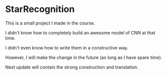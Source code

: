 # StarRecognition

This is a small project I made in the course.

I didn't know how to completely build an awesome model of CNN at that time.

I didn't even know how to write them in a constructive way.

However, I will make the change in the future (as long as I have spare time).

Next update will contain the strong construction and translation.
